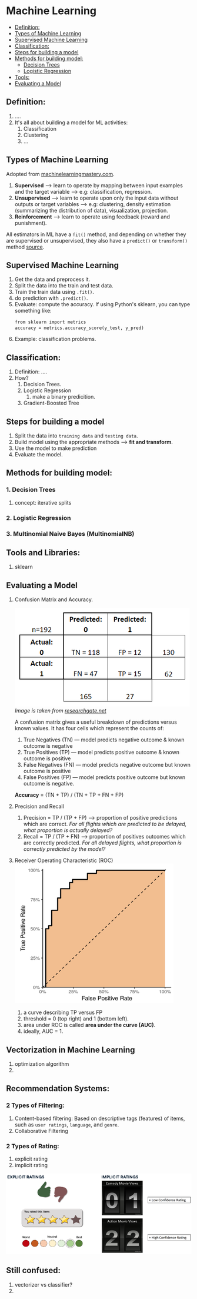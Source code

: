 # Machine Learning

  * [Definition:](#definition-)
  * [Types of Machine Learning](#types-of-machine-learning)
  * [Supervised Machine Learning](#supervised-machine-learning)
  * [Classification:](#classification-)
  * [Steps for building a model](#steps-for-building-a-model)
  * [Methods for building model:](#methods-for-building-model-)
    + [Decision Trees](#decision-trees)
    + [Logistic Regression](#logistic-regression)
  * [Tools:](#tools-and-libraries)
  * [Evaluating a Model](#evaluating-a-model)

## Definition:

1. ....
2. It's all about building a model for ML activities:
    1. Classification
    2. Clustering
    3. ...
    
## Types of Machine Learning 

Adopted from [machinelearningmastery.com](https://machinelearningmastery.com/types-of-learning-in-machine-learning/). 

1. **Supervised** -->  learn to operate by mapping between input examples and the target variable --> e.g: classification, regression. 
2. **Unsupervised** --> learn to operate upon only the input data without outputs or target variables --> e.g: clustering, density estimation (summarizing the distribution of data), visualization, projection. 
3. **Reinforcement** --> learn to operate using feedback (reward and punishment). 

All estimators in ML have a `fit()` method, and depending on whether they are supervised or unsupervised, they also have a `predict()` or `transform()` method [source](https://stackoverflow.com/questions/31572487/fitting-data-vs-transforming-data-in-scikit-learn).

## Supervised Machine Learning
1. Get the data and preprocess it. 
2. Split the data into the train and test data. 
3. Train the train data using `.fit()`. 
4. do prediction with `.predict()`. 
5. Evaluate: compute the accuracy. If using Python's sklearn, you can type something like:
    ```
    from sklearn import metrics
    accuracy = metrics.accuracy_score(y_test, y_pred)
    ```
5. Example: classification problems. 

## Classification:

1. Definition: ....
2. How?
    1. Decision Trees. 
    2. Logistic Regression
        1. make a binary predicition.
    3. Gradient-Boosted Tree

## Steps for building a model

1. Split the data into `training data` and `testing data`. 
2. Build model using the appropriate methods --> **fit and transform**. 
3. Use the model to make prediction
4. Evaluate the model. 

## Methods for building model:

### 1. Decision Trees

1. concept: iterative splits

### 2. Logistic Regression

### 3. Multinomial Naive Bayes (MultinomialNB)

## Tools and Libraries:

1. sklearn

## Evaluating a Model

1. Confusion Matrix and Accuracy. <br />

    ![Alt text](./confusion_matrix.png) <br />
    *Image is taken from [researchgate.net](https://www.researchgate.net/figure/Confusion-Matrix-Example-Confusion-matrix-terminology-True-positive-Positively-predicted_fig4_328567484)*

    A confusion matrix gives a useful breakdown of predictions versus known values. It has four cells which represent the counts of:
    1. True Negatives (TN) — model predicts negative outcome & known outcome is negative
    2. True Positives (TP) — model predicts positive outcome & known outcome is positive
    3. False Negatives (FN) — model predicts negative outcome but known outcome is positive
    4. False Positives (FP) — model predicts positive outcome but known outcome is negative.
    
    **Accuracy** = (TN + TP) / (TN + TP + FN + FP)
    
2. Precision and Recall 
    1. Precision = TP / (TP + FP) --> proportion of positive predictions which are correct. *For all flights which are predicted to be delayed, what proportion is actually delayed?*
    2. Recall = TP / (TP + FN) --> proportion of positives outcomes which are correctly predicted. *For all delayed flights, what proportion is correctly predicted by the model?*

3. Receiver Operating Characteristic (ROC) <br />
    ![Alt text](./images/roc.png) <br />
    
    1. a curve describing TP versus FP
    2. threshold = 0 (top right) and 1 (bottom left). 
    3. area under ROC is called **area under the curve (AUC)**. 
    4. ideally, AUC = 1. 

## Vectorization in Machine Learning
1. optimization algorithm
2. 

## Recommendation Systems:

### 2 Types of Filtering:
1. Content-based filtering: Based on descriptive tags (features) of items, such as `user ratings`, `language`, and `genre`. 
2. Collaborative Filtering

### 2 Types of Rating:
1. explicit rating
2. implicit rating

![Alt text](./images/ratings.png)

## Still confused:
1. vectorizer vs classifier?
2. 
